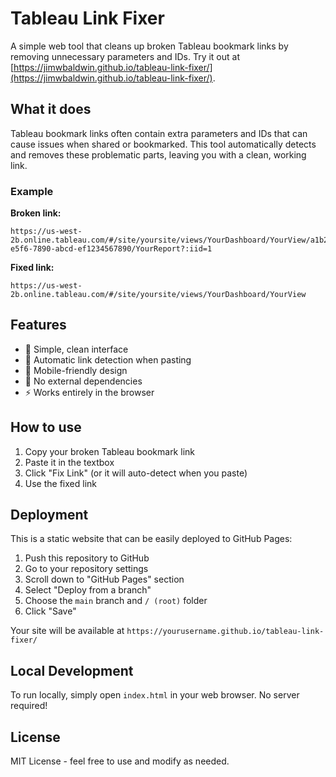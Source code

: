 # Tableau Link Fixer

A simple web tool that cleans up broken Tableau bookmark links by removing unnecessary parameters and IDs. Try it out at [https://jimwbaldwin.github.io/tableau-link-fixer/](https://jimwbaldwin.github.io/tableau-link-fixer/).

## What it does

Tableau bookmark links often contain extra parameters and IDs that can cause issues when shared or bookmarked. This tool automatically detects and removes these problematic parts, leaving you with a clean, working link.

### Example

**Broken link:**
```
https://us-west-2b.online.tableau.com/#/site/yoursite/views/YourDashboard/YourView/a1b2c3d4-e5f6-7890-abcd-ef1234567890/YourReport?:iid=1
```

**Fixed link:**
```
https://us-west-2b.online.tableau.com/#/site/yoursite/views/YourDashboard/YourView
```

## Features

- 🎯 Simple, clean interface
- 🔗 Automatic link detection when pasting
- 📱 Mobile-friendly design
- 🚀 No external dependencies
- ⚡ Works entirely in the browser

## How to use

1. Copy your broken Tableau bookmark link
2. Paste it in the textbox
3. Click "Fix Link" (or it will auto-detect when you paste)
4. Use the fixed link

## Deployment

This is a static website that can be easily deployed to GitHub Pages:

1. Push this repository to GitHub
2. Go to your repository settings
3. Scroll down to "GitHub Pages" section
4. Select "Deploy from a branch"
5. Choose the `main` branch and `/ (root)` folder
6. Click "Save"

Your site will be available at `https://yourusername.github.io/tableau-link-fixer/`

## Local Development

To run locally, simply open `index.html` in your web browser. No server required!

## License

MIT License - feel free to use and modify as needed.